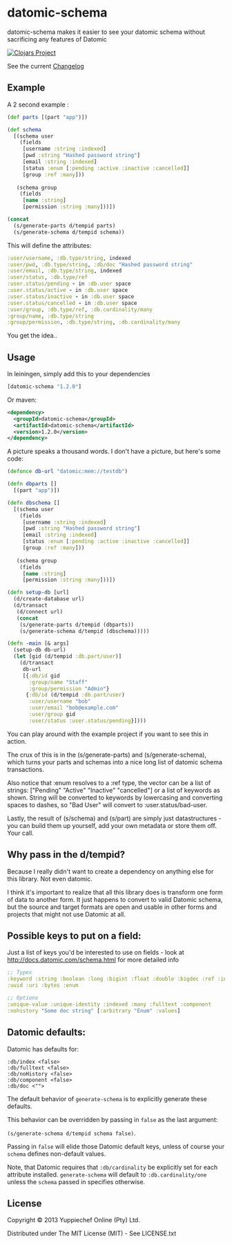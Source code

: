 # datomic-schema

datomic-schema makes it easier to see your datomic schema without sacrificing any features of Datomic

[![Clojars Project](http://clojars.org/datomic-schema/latest-version.svg)](http://clojars.org/datomic-schema)

See the current [Changelog](https://github.com/Yuppiechef/datomic-schema/wiki/Changelog)

## Example

A 2 second example :

```clojure
(def parts [(part "app")])

(def schema
  [(schema user
    (fields
     [username :string :indexed]
     [pwd :string "Hashed password string"]
     [email :string :indexed]
     [status :enum [:pending :active :inactive :cancelled]]
     [group :ref :many]))
   
   (schema group
    (fields
     [name :string]
     [permission :string :many]))])

(concat
  (s/generate-parts d/tempid parts)
  (s/generate-schema d/tempid schema)) 
```

This will define the attributes:

```clojure
:user/username, :db.type/string, indexed
:user/pwd, :db.type/string, :db/doc "Hashed password string"
:user/email, :db.type/string, indexed
:user/status, :db.type/ref
:user.status/pending - in :db.user space
:user.status/active - in :db.user space
:user.status/inactive - in :db.user space
:user.status/cancelled - in :db.user space
:user/group, :db.type/ref, :db.cardinality/many
:group/name, :db.type/string
:group/permission, :db.type/string, :db.cardinality/many
```

You get the idea..

## Usage

In leiningen, simply add this to your dependencies

```clojure
[datomic-schema "1.2.0"]
```

Or maven:
```xml
<dependency>
  <groupId>datomic-schema</groupId>
  <artifactId>datomic-schema</artifactId>
  <version>1.2.0</version>
</dependency>
```

A picture speaks a thousand words. I don't have a picture, but here's some code:

```clojure
(defonce db-url "datomic:mem://testdb")

(defn dbparts []
  [(part "app")])

(defn dbschema []
  [(schema user
    (fields
     [username :string :indexed]
     [pwd :string "Hashed password string"]
     [email :string :indexed]
     [status :enum [:pending :active :inactive :cancelled]]
     [group :ref :many]))
   
   (schema group
    (fields
     [name :string]
     [permission :string :many]))])

(defn setup-db [url]
  (d/create-database url)
  (d/transact
   (d/connect url)
   (concat
    (s/generate-parts d/tempid (dbparts))
    (s/generate-schema d/tempid (dbschema)))))

(defn -main [& args]
  (setup-db db-url)
  (let [gid (d/tempid :db.part/user)]
    (d/transact
     db-url
     [{:db/id gid
       :group/name "Staff"
       :group/permission "Admin"}
      {:db/id (d/tempid :db.part/user)
       :user/username "bob"
       :user/email "bob@example.com"
       :user/group gid
       :user/status :user.status/pending}])))
```

You can play around with the example project if you want to see this in action.

The crux of this is in the (s/generate-parts) and (s/generate-schema), which turns your parts and schemas into a nice long list of datomic schema transactions.

Also notice that :enum resolves to a :ref type, the vector can be a list of strings: ["Pending" "Active" "Inactive" "cancelled"] or a list of keywords as shown. String will be converted to keywords by lowercasing and converting spaces to dashes, so "Bad User" will convert to :user.status/bad-user.

Lastly, the result of (s/schema) and (s/part) are simply just datastructures - you can build them up yourself, add your own metadata or store them off. Your call.

## Why pass in the d/tempid?

Because I really didn't want to create a dependency on anything else for this library. Not even datomic. 

I think it's important to realize that all this library does is transform one form of data to another form. It just happens to convert to valid Datomic schema, but the source and target formats are open and usable in other forms and projects that might not use Datomic at all.

## Possible keys to put on a field:

Just a list of keys you'd be interested to use on fields - look at http://docs.datomic.com/schema.html for more detailed info

```clojure
;; Types
:keyword :string :boolean :long :bigint :float :double :bigdec :ref :instant
:uuid :uri :bytes :enum

;; Options
:unique-value :unique-identity :indexed :many :fulltext :component
:nohistory "Some doc string" [:arbitrary "Enum" :values]
```

## Datomic defaults:
Datomic has defaults for:

```
:db/index <false>
:db/fulltext <false>
:db/noHistory <false>
:db/component <false>
:db/doc <"">
```
The default behavior of `generate-schema` is to explicitly generate these defaults.

This behavior can be overridden by passing in `false` as the last argument:

`(s/generate-schema d/tempid schema false)`.

Passing in `false` will elide those Datomic default keys, unless of course your `schema`
defines non-default values.

Note, that Datomic requires that `:db/cardinality` be explicitly set for each attribute installed. `generate-schema` will default to `:db.cardinality/one` unless the `schema` passed in specifies otherwise.


## License

Copyright © 2013 Yuppiechef Online (Pty) Ltd.

Distributed under The MIT License (MIT) - See LICENSE.txt
